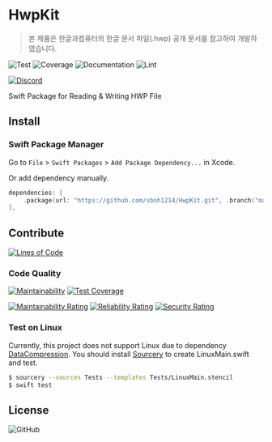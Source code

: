 # HwpKit

> 본 제품은 한글과컴퓨터의 한글 문서 파일(.hwp) 공개 문서를 참고하여 개발하였습니다.

![Test](https://github.com/sboh1214/HwpKit/workflows/Test/badge.svg)
![Coverage](https://github.com/sboh1214/HwpKit/workflows/Coverage/badge.svg)
![Documentation](https://github.com/sboh1214/HwpKit/workflows/Documentation/badge.svg)
![Lint](https://github.com/sboh1214/HwpKit/workflows/Lint/badge.svg)

[![Discord](https://img.shields.io/discord/761775951012692018?label=Discord)](https://discord.gg/rV6d5JX)

Swift Package for Reading & Writing HWP File

## Install

### Swift Package Manager

Go to ```File``` > ```Swift Packages``` > ```Add Package Dependency...``` in Xcode.

Or add dependency manually.
```swift
dependencies: [
    .package(url: "https://github.com/sboh1214/HwpKit.git", .branch("main")),
],
```

## Contribute

[![Lines of Code](https://sonarcloud.io/api/project_badges/measure?project=sboh1214_HwpKit&metric=ncloc)](https://sonarcloud.io/dashboard?id=sboh1214_HwpKit)

### Code Quality

[![Maintainability](https://api.codeclimate.com/v1/badges/6950359f807606deb022/maintainability)](https://codeclimate.com/github/sboh1214/HwpKit/maintainability)
[![Test Coverage](https://api.codeclimate.com/v1/badges/6950359f807606deb022/test_coverage)](https://codeclimate.com/github/sboh1214/HwpKit/test_coverage)

[![Maintainability Rating](https://sonarcloud.io/api/project_badges/measure?project=sboh1214_HwpKit&metric=sqale_rating)](https://sonarcloud.io/dashboard?id=sboh1214_HwpKit)
[![Reliability Rating](https://sonarcloud.io/api/project_badges/measure?project=sboh1214_HwpKit&metric=reliability_rating)](https://sonarcloud.io/dashboard?id=sboh1214_HwpKit)
[![Security Rating](https://sonarcloud.io/api/project_badges/measure?project=sboh1214_HwpKit&metric=security_rating)](https://sonarcloud.io/dashboard?id=sboh1214_HwpKit)

### Test on Linux

Currently, this project does not support Linux due to dependency [DataCompression](https://github.com/mw99/DataCompression).
You should install [Sourcery](https://github.com/krzysztofzablocki/Sourcery) to create LinuxMain.swift and test.

```bash
$ sourcery --sources Tests --templates Tests/LinuxMain.stencil
$ swift test
```

## License

![GitHub](https://img.shields.io/github/license/sboh1214/HwpKit)
